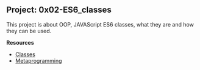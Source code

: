 ## __Project: 0x02-ES6_classes__

This project is about OOP, JAVAScript ES6 classes, what they are and how they can be used.

__Resources__

- [Classes](https://developer.mozilla.org/en-US/docs/Web/JavaScript/Reference/Classes)
- [Metaprogramming](https://www.keithcirkel.co.uk/metaprogramming-in-es6-symbols/#symbolspecies)
